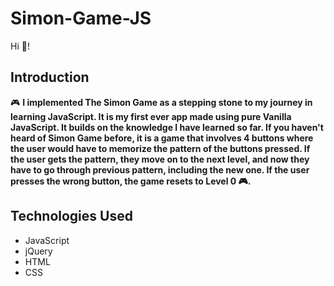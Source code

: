 # Simon-Game-JS
Hi 👋!
## Introduction
🎮 **I implemented The Simon Game as a stepping stone to my journey in learning JavaScript. It is my first ever app made using pure Vanilla JavaScript. It builds on the knowledge I have learned so far. If you haven't heard of Simon Game before, it is a game that involves 4 buttons where the user would have to memorize the pattern of the buttons pressed. If the user gets the pattern, they move on to the next level, and now they have to go through previous pattern, including the new one. If the user presses the wrong button, the game resets to Level 0 🎮.**

## Technologies Used
* JavaScript
* jQuery
* HTML
* CSS
